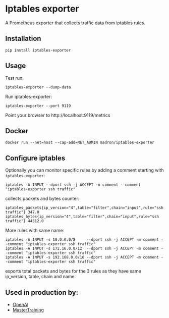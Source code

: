 # Iptables exporter

A Prometheus exporter that collects traffic data from iptables rules.


## Installation

    pip install iptables-exporter


## Usage

Test run:

    iptables-exporter --dump-data

Run iptables-exporter:

    iptables-exporter --port 9119

Point your browser to http://localhost:9119/metrics


## Docker

    docker run --net=host --cap-add=NET_ADMIN madron/iptables-exporter


## Configure iptables

Optionally you can monitor specific rules by adding a comment starting with `iptables-exporter`:

    iptables -A INPUT --dport ssh -j ACCEPT -m comment --comment "iptables-exporter ssh traffic"

collects packets and bytes counter:

    iptables_packets{ip_version="4",table="filter",chain="input",rule="ssh traffic"} 347.0
    iptables_bytes{ip_version="4",table="filter",chain="input",rule="ssh traffic"} 44512.0

More rules with same name:

    iptables -A INPUT -s 10.0.0.0/8     --dport ssh -j ACCEPT -m comment --comment "iptables-exporter ssh traffic"
    iptables -A INPUT -s 172.16.0.0/12  --dport ssh -j ACCEPT -m comment --comment "iptables-exporter ssh traffic"
    iptables -A INPUT -s 192.168.0.0/16 --dport ssh -j ACCEPT -m comment --comment "iptables-exporter ssh traffic"

exports total packets and bytes for the 3 rules as they have same ip_version, table, chain and name.


## Used in production by:

- [OpenAI](https://openai.com/blog/scaling-kubernetes-to-7500-nodes/)
- [MasterTraining](https://www.mastertraining.it/)
